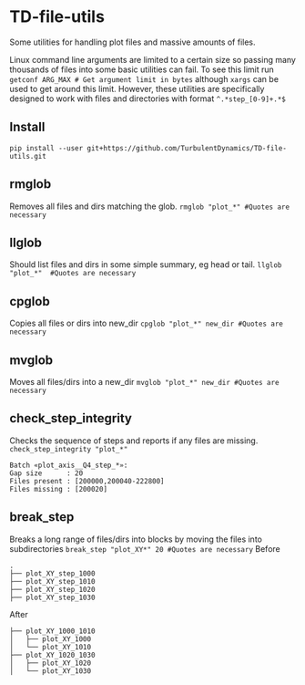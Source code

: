 # TD-file-utils
Some utilities for handling plot files and massive amounts of files.

Linux command line arguments are limited to a certain size so passing many thousands of files into some basic utilities can fail.  To see this limit run ```getconf ARG_MAX # Get argument limit in bytes``` although ```xargs``` can be used to get around this limit.  However, these utilities are specifically designed to work with files and directories with format ```^.*step_[0-9]+.*$```

## Install
```pip install --user git+https://github.com/TurbulentDynamics/TD-file-utils.git```


## rmglob
Removes all files and dirs matching the glob.
```rmglob "plot_*" #Quotes are necessary```

## llglob
Should list files and dirs in some simple summary, eg head or tail.
```llglob "plot_*"  #Quotes are necessary```

## cpglob
Copies all files or dirs into new_dir
```cpglob "plot_*" new_dir #Quotes are necessary```

## mvglob
Moves all files/dirs into a new_dir
```mvglob "plot_*" new_dir #Quotes are necessary```

## check_step_integrity
Checks the sequence of steps and reports if any files are missing.
```check_step_integrity "plot_*"```

```
Batch «plot_axis__Q4_step_*»:
Gap size      : 20
Files present : [200000,200040-222800]
Files missing : [200020]
```

## break_step
Breaks a long range of files/dirs into blocks by moving the files into subdirectories
```break_step "plot_XY*" 20 #Quotes are necessary```
Before
```
.
├── plot_XY_step_1000
├── plot_XY_step_1010
├── plot_XY_step_1020
├── plot_XY_step_1030
```
After
```
├── plot_XY_1000_1010
│   ├── plot_XY_1000
│   └── plot_XY_1010
├── plot_XY_1020_1030
│   ├── plot_XY_1020
│   └── plot_XY_1030
```




